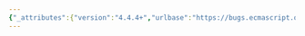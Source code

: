 ```yaml
---
{"_attributes":{"version":"4.4.4+","urlbase":"https://bugs.ecmascript.org/","maintainer":"dherman@mozilla.com"},"bug":{"bug_id":1389,"creation_ts":"2013-03-22 00:48:00 -0700","short_desc":"metavariables in upright font","delta_ts":"2013-05-14 18:13:46 -0700","product":"Draft for 6th Edition","component":"editorial issue","version":"Rev 14: March 8, 2013 Draft","rep_platform":"All","op_sys":"All","bug_status":"RESOLVED","resolution":"FIXED","priority":"Normal","bug_severity":"normal","everconfirmed":true,"reporter":{"uid":"jmdyck","name":"Michael Dyck"},"assigned_to":{"uid":"allen","name":"Allen Wirfs-Brock"},"long_desc":[{"commentid":3544,"comment_count":0,"who":{"uid":"jmdyck","name":"Michael Dyck"},"bug_when":"2013-03-22 00:48:02 -0700","thetext":"Here are some cases where a metavariable (indicated by slashes)\nis shown in an upright font, should be in an italic font.\n\n\n8.4.2.3 \"ArrayCreate Abstract Operation\",\nstep 7:\n    If /lenth/ is not undefined, then\n\n\n8.5.2 \"[[SetInheritance]] (V)\",\nstep 12:\n    If /trapResult/ is true and ...\n\n\n11.02.04 / Runtime Semantics: Abstract Operation MakeSuperReference(...)\nstep 7:\n    If /propertyKey/ is undefined, then\n(Also, 'undefined' should be bold.)"},{"commentid":3545,"comment_count":1,"who":{"uid":"jmdyck","name":"Michael Dyck"},"bug_when":"2013-03-22 00:51:16 -0700","thetext":"(Apart from all the cases in 15.13, see bug 713.)"},{"commentid":3570,"comment_count":2,"who":{"uid":"allen","name":"Allen Wirfs-Brock"},"bug_when":"2013-04-04 17:49:51 -0700","thetext":"fixed in rev 15 editor's draft"},{"commentid":3943,"comment_count":3,"who":{"uid":"allen","name":"Allen Wirfs-Brock"},"bug_when":"2013-05-14 18:13:46 -0700","thetext":"resolved in rev 15, May 14, 2013 draft"}]}}
---
```

